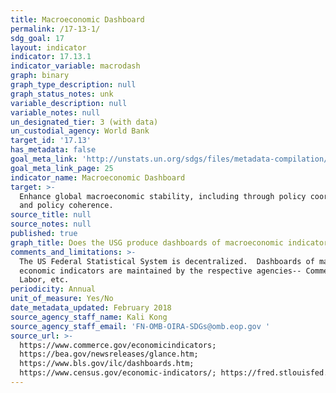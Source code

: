 ```yaml
---
title: Macroeconomic Dashboard
permalink: /17-13-1/
sdg_goal: 17
layout: indicator
indicator: 17.13.1
indicator_variable: macrodash
graph: binary
graph_type_description: null
graph_status_notes: unk
variable_description: null
variable_notes: null
un_designated_tier: 3 (with data)
un_custodial_agency: World Bank
target_id: '17.13'
has_metadata: false
goal_meta_link: 'http://unstats.un.org/sdgs/files/metadata-compilation/Metadata-Goal-17.pdf'
goal_meta_link_page: 25
indicator_name: Macroeconomic Dashboard
target: >-
  Enhance global macroeconomic stability, including through policy coordination
  and policy coherence.
source_title: null
source_notes: null
published: true
graph_title: Does the USG produce dashboards of macroeconomic indicators (Y/N)?
comments_and_limitations: >-
  The US Federal Statistical System is decentralized.  Dashboards of major
  economic indicators are maintained by the respective agencies-- Commerce,
  Labor, etc.
periodicity: Annual
unit_of_measure: Yes/No
date_metadata_updated: February 2018
source_agency_staff_name: Kali Kong
source_agency_staff_email: 'FN-OMB-OIRA-SDGs@omb.eop.gov '
source_url: >-
  https://www.commerce.gov/economicindicators;
  https://bea.gov/newsreleases/glance.htm;
  https://www.bls.gov/ilc/dashboards.htm;
  https://www.census.gov/economic-indicators/; https://fred.stlouisfed.org/;
---
```

